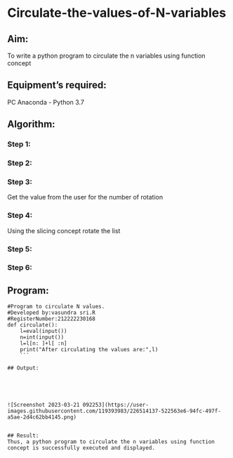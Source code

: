 # Circulate-the-values-of-N-variables
## Aim:
To write a python program to circulate the n variables using function concept
## Equipment’s required:
PC
Anaconda - Python 3.7
## Algorithm: 
### Step 1:
### Step 2: 
### Step 3: 
Get the value from the user for the number of rotation
### Step 4: 
Using the slicing concept rotate the list

### Step 5: 
### Step 6: 
## Program:
```
#Program to circulate N values.
#Developed by:vasundra sri.R 
#RegisterNumber:212222230168
def circulate():
    l=eval(input())
    n=int(input())
    l=l[n: ]+l[ :n]
    print("After circulating the values are:",l)
    ```

## Output:





![Screenshot 2023-03-21 092253](https://user-images.githubusercontent.com/119393983/226514137-522563e6-94fc-497f-a5ae-2d4c62bb4145.png)


## Result:
Thus, a python program to circulate the n variables using function concept is successfully executed and displayed.
